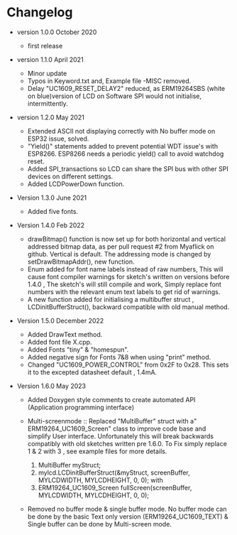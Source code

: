 # Changelog

* version 1.0.0 October 2020
	* first release

* version 1.1.0 April 2021
	* Minor update
	* Typos in Keyword.txt and,  Example file -MISC  removed.
	* Delay "UC1609_RESET_DELAY2" reduced, as ERM19264SBS (white on blue)version of LCD on  Software SPI would not initialise, intermittently.

* version 1.2.0 May 2021
	* Extended ASCII not displaying correctly with No buffer mode on ESP32 issue, solved.
	* "Yield()" statements added to prevent potential  WDT issue's with ESP8266. ESP8266 needs a periodic yield() call to avoid watchdog reset.
	* Added SPI_transactions so LCD can share the SPI bus with other SPI devices on different settings.
	* Added LCDPowerDown function.

* Version 1.3.0 June 2021
	* Added five fonts.

* Version 1.4.0 Feb 2022
	* drawBitmap() function is now set up for both horizontal and vertical addressed bitmap data,
	as per pull request  #2 from Myaflick on github.  Vertical is default. The addressing mode is changed by setDrawBitmapAddr(), new function.
	* Enum added for font name labels instead of raw numbers, This will cause font compiler warnings for sketch's written on versions before 1.4.0 , The sketch's will still compile and work,
	Simply replace font numbers  with the relevant enum text labels to get rid of warnings.
	* A new function added for initialising a multibuffer struct , LCDinitBufferStruct(),
	backward compatible with old manual method.

* Version 1.5.0 December 2022
	* Added DrawText method.
	* Added font file X.cpp.
	* Added Fonts "tiny" & "homespun".
	* Added negative sign for Fonts 7&8 when using "print" method.
	* Changed "UC1609_POWER_CONTROL" from 0x2F to 0x28. This sets it to the excepted datasheet default  , 1.4mA.

* Version 1.6.0 May 2023
	*  Added Doxygen style comments to create automated API (Application programming interface)
	* Multi-screenmode :: Replaced  "MultiBuffer" struct with a" ERM19264_UC1609_Screen" class to improve code base  and simplify User interface.
	Unfortunately this will break backwards compatibly with old sketches written pre 1.6.0. To Fix simply replace 1 & 2 with 3 , see example files for more details.
		1. MultiBuffer myStruct;
		2. mylcd.LCDinitBufferStruct(&myStruct, screenBuffer, MYLCDWIDTH, MYLCDHEIGHT, 0, 0);
		with
		3. ERM19264_UC1609_Screen fullScreen(screenBuffer, MYLCDWIDTH, MYLCDHEIGHT, 0, 0);

	* Removed no buffer mode & single buffer mode. No buffer mode can be done by the basic 	Text only version  (ERM19264_UC1609_TEXT) & Single buffer can be done by Multi-screen mode.  
